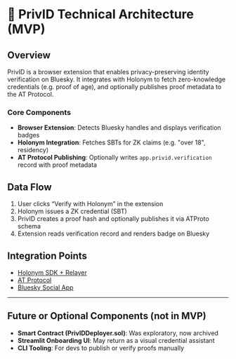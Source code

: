 # 🧠 PrivID Technical Architecture (MVP)

## Overview

PrivID is a browser extension that enables privacy-preserving identity verification on Bluesky. It integrates with Holonym to fetch zero-knowledge credentials (e.g. proof of age), and optionally publishes proof metadata to the AT Protocol.

### Core Components

- **Browser Extension**: Detects Bluesky handles and displays verification badges
- **Holonym Integration**: Fetches SBTs for ZK claims (e.g. "over 18", residency)
- **AT Protocol Publishing**: Optionally writes `app.privid.verification` record with proof metadata

## Data Flow

1. User clicks “Verify with Holonym” in the extension
2. Holonym issues a ZK credential (SBT)
3. PrivID creates a proof hash and optionally publishes it via ATProto schema
4. Extension reads verification record and renders badge on Bluesky

## Integration Points

- [Holonym SDK + Relayer](https://github.com/holonym-foundation)
- [AT Protocol](https://github.com/bluesky-social/atproto)
- [Bluesky Social App](https://github.com/bluesky-social/social-app)

---

## Future or Optional Components (not in MVP)

- **Smart Contract (PrivIDDeployer.sol)**: Was exploratory, now archived
- **Streamlit Onboarding UI**: May return as a visual credential assistant
- **CLI Tooling**: For devs to publish or verify proofs manually
